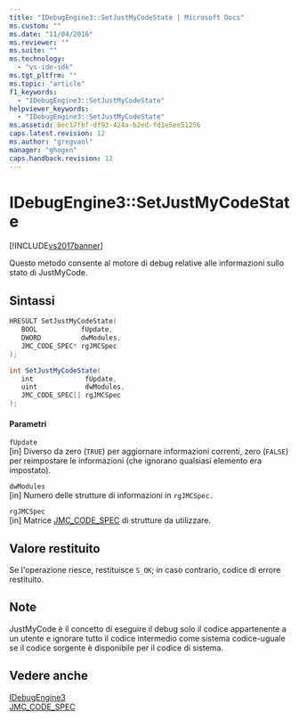 ```yaml
---
title: "IDebugEngine3::SetJustMyCodeState | Microsoft Docs"
ms.custom: ""
ms.date: "11/04/2016"
ms.reviewer: ""
ms.suite: ""
ms.technology: 
  - "vs-ide-sdk"
ms.tgt_pltfrm: ""
ms.topic: "article"
f1_keywords: 
  - "IDebugEngine3::SetJustMyCodeState"
helpviewer_keywords: 
  - "IDebugEngine3::SetJustMyCodeState"
ms.assetid: 8ec17fbf-df93-424a-b2ed-fd1e5ee51256
caps.latest.revision: 12
ms.author: "gregvanl"
manager: "ghogen"
caps.handback.revision: 12
---
```

# IDebugEngine3::SetJustMyCodeState
[!INCLUDE[vs2017banner](../../../code-quality/includes/vs2017banner.md)]

Questo metodo consente al motore di debug relative alle informazioni sullo stato di JustMyCode.  
  
## Sintassi  
  
```cpp  
HRESULT SetJustMyCodeState(  
   BOOL           fUpdate,  
   DWORD          dwModules,  
   JMC_CODE_SPEC* rgJMCSpec  
);  
```  
  
```c#  
int SetJustMyCodeState(  
   int             fUpdate,   
   uint            dwModules,   
   JMC_CODE_SPEC[] rgJMCSpec  
);  
```  
  
#### Parametri  
 `fUpdate`  
 \[in\]  Diverso da zero \(`TRUE`\) per aggiornare informazioni correnti, zero \(`FALSE`\) per reimpostare le informazioni \(che ignorano qualsiasi elemento era impostato\).  
  
 `dwModules`  
 \[in\]  Numero delle strutture di informazioni in `rgJMCSpec.`  
  
 `rgJMCSpec`  
 \[in\]  Matrice [JMC\_CODE\_SPEC](../../../extensibility/debugger/reference/jmc-code-spec.md) di strutture da utilizzare.  
  
## Valore restituito  
 Se l'operazione riesce, restituisce `S_OK`; in caso contrario, codice di errore restituito.  
  
## Note  
 JustMyCode è il concetto di eseguire il debug solo il codice appartenente a un utente e ignorare tutto il codice intermedio come sistema codice\-uguale se il codice sorgente è disponibile per il codice di sistema.  
  
## Vedere anche  
 [IDebugEngine3](../../../extensibility/debugger/reference/idebugengine3.md)   
 [JMC\_CODE\_SPEC](../../../extensibility/debugger/reference/jmc-code-spec.md)